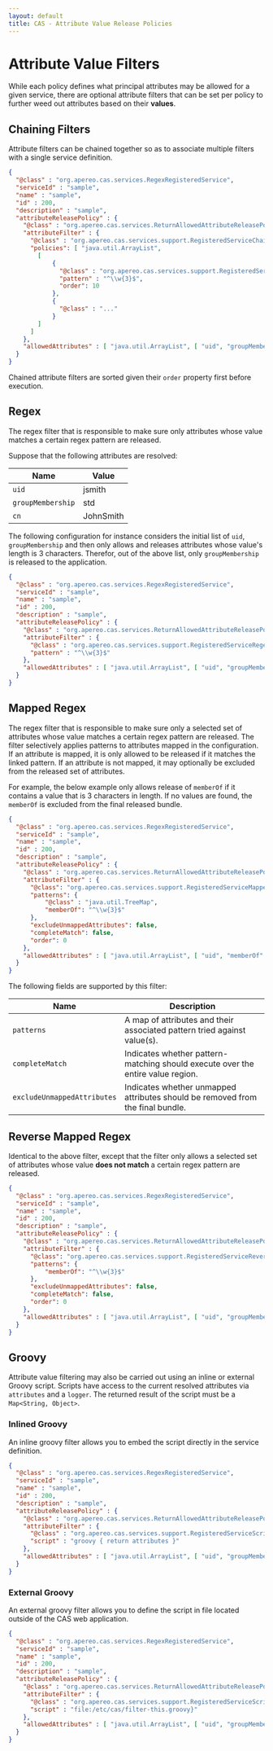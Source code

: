 ```yaml
---
layout: default
title: CAS - Attribute Value Release Policies
---
```


# Attribute Value Filters

While each policy defines what principal attributes may be allowed for a given service,
there are optional attribute filters that can be set per policy to further weed out attributes based on their **values**.

## Chaining Filters

Attribute filters can be chained together so as to associate multiple filters with a single service definition.

```json
{
  "@class" : "org.apereo.cas.services.RegexRegisteredService",
  "serviceId" : "sample",
  "name" : "sample",
  "id" : 200,
  "description" : "sample",
  "attributeReleasePolicy" : {
    "@class" : "org.apereo.cas.services.ReturnAllowedAttributeReleasePolicy",
    "attributeFilter" : {
      "@class" : "org.apereo.cas.services.support.RegisteredServiceChainingAttributeFilter",
      "policies": [ "java.util.ArrayList",
        [
            {
              "@class" : "org.apereo.cas.services.support.RegisteredServiceRegexAttributeFilter",
              "pattern" : "^\\w{3}$",
              "order": 10
            },
            {
              "@class" : "..."
            }
        ]
      ]
    },
    "allowedAttributes" : [ "java.util.ArrayList", [ "uid", "groupMembership" ] ]
  }
}
```

Chained attribute filters are sorted given their `order` property first before execution.

## Regex

The regex filter that is responsible to make sure only attributes whose value
matches a certain regex pattern are released.

Suppose that the following attributes are resolved:

| Name                                    | Value
|-----------------------------------------|----------------------------------------------------------------
| `uid`                                   | jsmith
| `groupMembership`                       | std
| `cn`                                    | JohnSmith

The following configuration for instance considers the initial list of `uid`,
`groupMembership` and then only allows and releases attributes whose value's length
is 3 characters. Therefor, out of the above list, only `groupMembership` is released to the application.

```json
{
  "@class" : "org.apereo.cas.services.RegexRegisteredService",
  "serviceId" : "sample",
  "name" : "sample",
  "id" : 200,
  "description" : "sample",
  "attributeReleasePolicy" : {
    "@class" : "org.apereo.cas.services.ReturnAllowedAttributeReleasePolicy",
    "attributeFilter" : {
      "@class" : "org.apereo.cas.services.support.RegisteredServiceRegexAttributeFilter",
      "pattern" : "^\\w{3}$"
    },
    "allowedAttributes" : [ "java.util.ArrayList", [ "uid", "groupMembership" ] ]
  }
}
```

## Mapped Regex

The regex filter that is responsible to make sure only a selected set of attributes whose value matches a certain regex pattern are released. The filter selectively applies patterns to attributes mapped in the configuration. If an attribute is mapped, it is only allowed to be released if it matches the linked pattern. If an attribute is not mapped, it may optionally be excluded from the released set of attributes.

For example, the below example only allows release of `memberOf` if it contains a value that is 3 characters in length. If no values are found, the `memberOf` is excluded from the final released bundle.

```json
{
  "@class" : "org.apereo.cas.services.RegexRegisteredService",
  "serviceId" : "sample",
  "name" : "sample",
  "id" : 200,
  "description" : "sample",
  "attributeReleasePolicy" : {
    "@class" : "org.apereo.cas.services.ReturnAllowedAttributeReleasePolicy",
    "attributeFilter" : {
      "@class": "org.apereo.cas.services.support.RegisteredServiceMappedRegexAttributeFilter",
      "patterns": {
          "@class" : "java.util.TreeMap",
          "memberOf": "^\\w{3}$"
      },
      "excludeUnmappedAttributes": false,
      "completeMatch": false,
      "order": 0
    },
    "allowedAttributes" : [ "java.util.ArrayList", [ "uid", "memberOf" ] ]
  }
}
```

The following fields are supported by this filter:

| Name                 | Description
|----------------------|--------------------------------------------------------------------------
| `patterns`           | A map of attributes and their associated pattern tried against value(s).
| `completeMatch`      | Indicates whether pattern-matching should execute over the entire value region.
| `excludeUnmappedAttributes` | Indicates whether unmapped attributes should be removed from the final bundle.

## Reverse Mapped Regex

Identical to the above filter, except that the filter only allows a selected set of attributes whose value
**does not match** a certain regex pattern are released.


```json
{
  "@class" : "org.apereo.cas.services.RegexRegisteredService",
  "serviceId" : "sample",
  "name" : "sample",
  "id" : 200,
  "description" : "sample",
  "attributeReleasePolicy" : {
    "@class" : "org.apereo.cas.services.ReturnAllowedAttributeReleasePolicy",
    "attributeFilter" : {
      "@class": "org.apereo.cas.services.support.RegisteredServiceReverseMappedRegexAttributeFilter",
      "patterns": {
          "memberOf": "^\\w{3}$"
      },
      "excludeUnmappedAttributes": false,
      "completeMatch": false,
      "order": 0
    },
    "allowedAttributes" : [ "java.util.ArrayList", [ "uid", "groupMembership" ] ]
  }
}
```

## Groovy

Attribute value filtering may also be carried out using an inline or external Groovy script.
Scripts have access to the current resolved attributes via `attributes` and a `logger`.
The returned result of the script must be a `Map<String, Object>`.

### Inlined Groovy

An inline groovy filter allows you to embed the script directly in the service definition.

```json
{
  "@class" : "org.apereo.cas.services.RegexRegisteredService",
  "serviceId" : "sample",
  "name" : "sample",
  "id" : 200,
  "description" : "sample",
  "attributeReleasePolicy" : {
    "@class" : "org.apereo.cas.services.ReturnAllowedAttributeReleasePolicy",
    "attributeFilter" : {
      "@class" : "org.apereo.cas.services.support.RegisteredServiceScriptedAttributeFilter",
      "script" : "groovy { return attributes }"
    },
    "allowedAttributes" : [ "java.util.ArrayList", [ "uid", "groupMembership" ] ]
  }
}
```

### External Groovy

An external groovy filter allows you to define the script in file located outside of the CAS web application.

```json
{
  "@class" : "org.apereo.cas.services.RegexRegisteredService",
  "serviceId" : "sample",
  "name" : "sample",
  "id" : 200,
  "description" : "sample",
  "attributeReleasePolicy" : {
    "@class" : "org.apereo.cas.services.ReturnAllowedAttributeReleasePolicy",
    "attributeFilter" : {
      "@class" : "org.apereo.cas.services.support.RegisteredServiceScriptedAttributeFilter",
      "script" : "file:/etc/cas/filter-this.groovy}"
    },
    "allowedAttributes" : [ "java.util.ArrayList", [ "uid", "groupMembership" ] ]
  }
}
```
